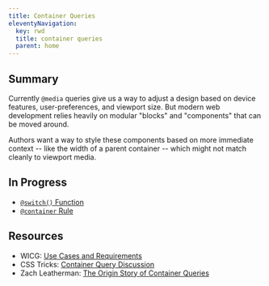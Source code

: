 ```yaml
---
title: Container Queries
eleventyNavigation:
  key: rwd
  title: container queries
  parent: home
---
```


## Summary

Currently `@media` queries give us a way to adjust a design
based on device features, user-preferences, and viewport size.
But modern web development relies heavily on modular
"blocks" and "components"
that can be moved around.

Authors want a way to style these components
based on more immediate context --
like the width of a parent container --
which might not match cleanly to viewport media.

## In Progress

- [`@switch()` Function](switch/)
- [`@container` Rule](query/)

## Resources

- WICG: [Use Cases and Requirements](https://wicg.github.io/cq-usecases/)
- CSS Tricks: [Container Query Discussion](https://css-tricks.com/container-query-discussion/)
- Zach Leatherman: [The Origin Story of Container Queries](https://www.zachleat.com/web/origin-container-queries/)
